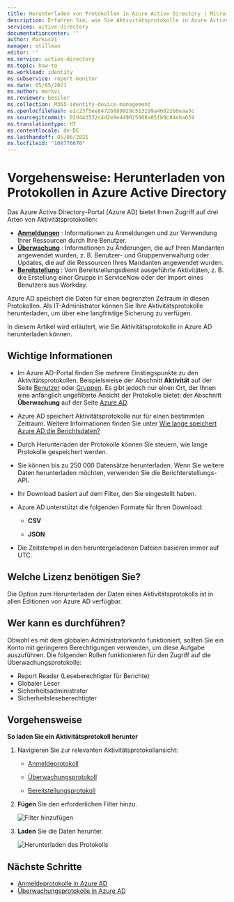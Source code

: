 ```yaml
---
title: Herunterladen von Protokollen in Azure Active Directory | Microsoft-Dokumentation
description: Erfahren Sie, wie Sie Aktivitätsprotokolle in Azure Active Directory herunterladen können.
services: active-directory
documentationcenter: ''
author: MarkusVi
manager: mtillman
editor: ''
ms.service: active-directory
ms.topic: how-to
ms.workload: identity
ms.subservice: report-monitor
ms.date: 05/05/2021
ms.author: markvi
ms.reviewer: besiler
ms.collection: M365-identity-device-management
ms.openlocfilehash: e1c23f5ee8472b889929c513199a46022b6eaa3c
ms.sourcegitcommit: 02d443532c4d2e9e449025908a05fb9c84eba039
ms.translationtype: HT
ms.contentlocale: de-DE
ms.lasthandoff: 05/06/2021
ms.locfileid: "108776670"
---
```

# <a name="how-to-download-logs-in-azure-active-directory"></a>Vorgehensweise: Herunterladen von Protokollen in Azure Active Directory

Das Azure Active Directory-Portal (Azure AD) bietet Ihnen Zugriff auf drei Arten von Aktivitätsprotokollen:

- **[Anmeldungen](concept-sign-ins.md)** : Informationen zu Anmeldungen und zur Verwendung Ihrer Ressourcen durch Ihre Benutzer.
- **[Überwachung](concept-audit-logs.md)** : Informationen zu Änderungen, die auf Ihren Mandanten angewendet wurden, z. B. Benutzer- und Gruppenverwaltung oder Updates, die auf die Ressourcen Ihres Mandanten angewendet wurden.
- **[Bereitstellung](concept-provisioning-logs.md)** : Vom Bereitstellungsdienst ausgeführte Aktivitäten, z. B. die Erstellung einer Gruppe in ServiceNow oder der Import eines Benutzers aus Workday.

Azure AD speichert die Daten für einen begrenzten Zeitraum in diesen Protokollen. Als IT-Administrator können Sie Ihre Aktivitätsprotokolle herunterladen, um über eine langfristige Sicherung zu verfügen.

In diesem Artikel wird erläutert, wie Sie Aktivitätsprotokolle in Azure AD herunterladen können.  

## <a name="what-you-should-know"></a>Wichtige Informationen

- Im Azure AD-Portal finden Sie mehrere Einstiegspunkte zu den Aktivitätsprotokollen. Beispielsweise der Abschnitt **Aktivität** auf der Seite [Benutzer](https://portal.azure.com/#blade/Microsoft_AAD_IAM/UsersManagementMenuBlade/MsGraphUsers) oder [Gruppen](https://portal.azure.com/#blade/Microsoft_AAD_IAM/GroupsManagementMenuBlade/AllGroups). Es gibt jedoch nur einen Ort, der Ihnen eine anfänglich ungefilterte Ansicht der Protokolle bietet: der Abschnitt **Überwachung** auf der Seite [Azure AD](https://portal.azure.com/#blade/Microsoft_AAD_IAM/ActiveDirectoryMenuBlade/Overview).    

- Azure AD speichert Aktivitätsprotokolle nur für einen bestimmten Zeitraum. Weitere Informationen finden Sie unter [Wie lange speichert Azure AD die Berichtsdaten?](reference-reports-data-retention.md) 

- Durch Herunterladen der Protokolle können Sie steuern, wie lange Protokolle gespeichert werden. 

- Sie können bis zu 250 000 Datensätze herunterladen. Wenn Sie weitere Daten herunterladen möchten, verwenden Sie die Berichterstellungs-API.

- Ihr Download basiert auf dem Filter, den Sie eingestellt haben. 

- Azure AD unterstützt die folgenden Formate für Ihren Download:

    - **CSV** 

    - **JSON** 

- Die Zeitstempel in den heruntergeladenen Dateien basieren immer auf UTC.



## <a name="what-license-do-you-need"></a>Welche Lizenz benötigen Sie?

Die Option zum Herunterladen der Daten eines Aktivitätsprotokolls ist in allen Editionen von Azure AD verfügbar.


## <a name="who-can-do-it"></a>Wer kann es durchführen?

Obwohl es mit dem globalen Administratorkonto funktioniert, sollten Sie ein Konto mit geringeren Berechtigungen verwenden, um diese Aufgabe auszuführen. Die folgenden Rollen funktionieren für den Zugriff auf die Überwachungsprotokolle:

- Report Reader (Leseberechtigter für Berichte)
- Globaler Leser
- Sicherheitsadministrator
- Sicherheitsleseberechtigter


## <a name="how-to-do-it"></a>Vorgehensweise


**So laden Sie ein Aktivitätsprotokoll herunter**

1. Navigieren Sie zur relevanten Aktivitätsprotokollansicht:
 
    - [Anmeldeprotokoll](https://portal.azure.com/#blade/Microsoft_AAD_IAM/ActiveDirectoryMenuBlade/SignIns)
    
    - [Überwachungsprotokoll](https://portal.azure.com/#blade/Microsoft_AAD_IAM/ActiveDirectoryMenuBlade/SignIns)    
       
    - [Bereitstellungsprotokoll](https://portal.azure.com/#blade/Microsoft_AAD_IAM/ActiveDirectoryMenuBlade/ProvisioningEvents)    
   

2.  **Fügen** Sie den erforderlichen Filter hinzu.  

    ![Filter hinzufügen](./media/\howto-download-logs/add-filter.png)    

3. **Laden** Sie die Daten herunter.

    ![Herunterladen des Protokolls](./media/\howto-download-logs/download-log.png)

## <a name="next-steps"></a>Nächste Schritte

- [Anmeldeprotokolle in Azure AD](concept-sign-ins.md)
- [Überwachungsprotokolle in Azure AD](concept-audit-logs.md)